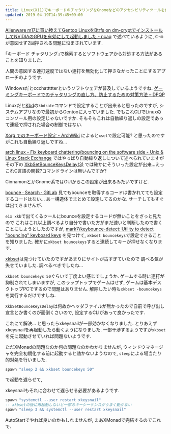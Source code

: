 ```yaml
---
title: Linux(X11)でキーボードのチャタリングをGnomeなどのアクセシビリティツールを使わずに抑止するにはxkbsetを使う
updated: 2019-04-19T14:39:45+09:00
---
```


[Alienware m17に買い換えてGentoo LinuxをBtrfs on dm-cryptでインストールしてNVIDIAのGPUを有効にして起動しました - ncaq](https://www.ncaq.net/2019/03/19/20/33/08/)
で述べているように,
<kbd>C-m</kbd>が意図せず2回押される問題に悩まされています.

｢キーボード チャタリング｣で検索するとソフトウェアから対処する方法があることを知りました.

人間の意図する連打速度ではない連打を無効化して押さなかったことにするアプローチのようです.

Windowsだとccchattttterというソフトウェアが普及しているようですね.
[ゲーミングキーボードでのチャタリングの直し方、防止するための対策方法 – DPQP](https://dpqp.jp/keyboard-chattering)

Linuxだと[Kbd](http://kbd-project.org/)の`kbdrate`コマンドで設定することが出来ると思ったのですが,
システムアプリなので最初からGentooに入っていました.
でもこれCLIでLinuxのコンソール用の設定じゃないですか.
そもそもこれは自動繰り返しの設定であって連続で押された場合の制御ではない.

[Xorg でのキーボード設定 - ArchWiki](https://wiki.archlinux.jp/index.php/Xorg_%E3%81%A7%E3%81%AE%E3%82%AD%E3%83%BC%E3%83%9C%E3%83%BC%E3%83%89%E8%A8%AD%E5%AE%9A#typematic_delay_.E3.81.A8_rate_.E3.81.AE.E8.AA.BF.E6.95.B4)
によると`xset`で設定可能?
と思ったのですがこれも自動繰り返しですね…

[arch linux - Fix keyboard chattering/bouncing on the software side - Unix & Linux Stack Exchange](https://unix.stackexchange.com/questions/70916/fix-keyboard-chattering-bouncing-on-the-software-side)
ではやっぱり自動繰り返しについて述べられていますがその下の
[XkbSetBounceKeysDelay(3)](https://linux.die.net/man/3/xkbsetbouncekeysdelay)
では確かにそういった設定が出来…えっこれC言語の関数?コマンドラインは無いんですか?

CinnamonとかGnome系ではGUIからこの設定が出来るみたいですけど.

[bounce · Search · GitLab](https://gitlab.gnome.org/search?utf8=%E2%9C%93&search=bounce&group_id=&project_id=1613&search_code=true&repository_ref=master)
見てもbounceを取得するコードは書かれてても設定するコードはない…
あー構造体でまとめて設定してるのかな.
サーチしてもすぐは出てきませんが.

`eix xkb`で出てくるツールにbounceを設定するコードが無いことをざっと見たので
これはこれ以上調べるより自分で書いた方がまだ速いと判断したので書くことにしようとしたのですが,
[mark7/keybounce-detect: Utility to detect "bouncing" keyboard keys](https://github.com/mark7/keybounce-detect)
を見つけて,
`xkbset bouncekeys`で設定できることを知りました.
確かに`xkbset bouncekeys`すると連続してキーが押せなくなります.

[xkbset](https://faculty.missouri.edu/~stephen/software/)は見つけていたのですがあまりにサイトが古すぎていたので
調べる気が失せていました.
調べるべきでしたね…

`xkbset bouncekeys 50`ぐらいで丁度よい感じでしょうか.
ゲームする時に連打が抑制されてしまいますが,
このラップトップでゲームはせず,
ゲームは基本デスクトップPCでするので問題はありません.
解除したい時も`xkbset -bouncekeys`を実行するだけですしね.

`XkbSetBounceKeysDelay`は何故かヘッダファイルが無かったので自前で呼び出し宣言とか書くのが面倒くさいので,
設定するCLIがあって良かったです.

これにて解決…
と思ったらxkeysnailが一部効かなくなりました.
とりあえずxkeysnailを再起動したら動くようになりました.
一部干渉するようですが`xkbset`を先に起動させていれば問題ないようです.

ただXMonadの問題なのか何の問題なのかわかりませんが,
ウィンドウマネージャを完全初期化する前に起動すると効かないようなので,
`sleep`による場当たり的対処を行いました.

~~~hs
spawn "sleep 2 && xkbset bouncekeys 50"
~~~

で起動を遅らせて,

xkeysnailもそれに合わせて遅らせる必要があるようです.

~~~hs
spawn "systemctl --user restart xkeysnail"
-- xkbsetの後に再起動しないと一部のキーシーケンスがうまく動かない
spawn "sleep 3 && systemctl --user restart xkeysnail"
~~~

AutoStartでやれば良いのかもしれませんが,
まあXMonadで完結するのでこれで.
